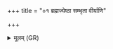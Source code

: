 +++
title = "०१ ब्रह्मज्येष्ठा सम्भृता वीर्याणि"

+++
<details><summary>मूलम् (GR)</summary>

ब्रह्मज्येष्ठा संभृता वीर्याणि  
ब्रह्माग्रे ज्येष्ठं दिवम् आ ततान ।  
भूतानां ब्रह्म प्रथमोत जज्ञे  
तेनार्हति ब्रह्मणा स्पर्धितुं कः ॥
</details>